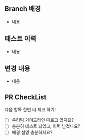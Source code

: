 ## Branch 배경
- 내용

## 테스트 이력
- 내용

## 변경 내용
- 내용

## PR CheckList
다음 항목 한번 더 체크 하기!

- [ ] 우리팀 가이드라인 따르고 있지요?
- [ ] 충분히 테스트 되었고, 이력 남겼나요?
- [ ] 배경 설명 충분하지요?
